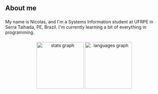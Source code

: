 <h2 align="left">About me</h2>

###

<p align="left">My name is Nicolas, and I'm a Systems Information student at UFRPE in Serra Talhada, PE, Brazil. I'm currently learning a bit of everything in programming.</p>

###

<div align="center">
  <img src="https://github-readme-stats.vercel.app/api?username=nickborgesx&hide_title=false&hide_rank=false&show_icons=true&include_all_commits=true&count_private=true&disable_animations=false&theme=dracula&locale=en&hide_border=false&order=1" height="150" alt="stats graph"  />
  <img src="https://github-readme-stats.vercel.app/api/top-langs?username=nickborgesx&locale=en&hide_title=false&layout=compact&card_width=320&langs_count=5&theme=dracula&hide_border=false&order=2" height="150" alt="languages graph"  />
</div>

###
